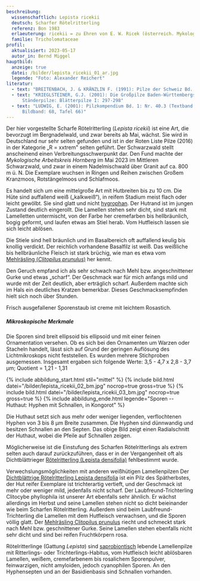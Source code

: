 ```yaml
---
beschreibung:
  wissenschaftlich: Lepista ricekii
  deutsch: Scharfer Rötelritterling
  referenz: Bon 1983
  erlaeuterung: ricekii = zu Ehren von E. W. Ricek (österreich. Mykologe)
  familie: Tricholomataceae
profil:
  aktualisiert: 2023-05-17
  autor_in: Bernd Miggel
hauptbild:
  anzeige: true
  datei: /bilder/lepista_ricekii_01_ar.jpg
  legende: "Foto: Alexander Reichert"
literatur:
  - text: "BREITENBACH, J. & KRÄNZLIN F. (1991): Pilze der Schweiz Bd. 3: Nr. 249"
  - text: "KRIEGLSTEINER, G.J. (2001): Die Großpilze Baden-Württembergs, Bd. 3.
      Ständerpilze: Blätterpilze I: 297-298"
  - text: "LUDWIG, E. (2001): Pilzkompendium Bd. 1: Nr. 40.3 (Textband: 245-246,
      Bildband: 68, Tafel 66)"
---
```

Der hier vorgestellte Scharfe Rötelritterling (*Lepista ricekii*) ist eine Art, die bevorzugt im Bergnadelwald, und zwar bereits ab Mai, wächst. Sie wird in Deutschland nur sehr selten gefunden und ist in der Roten Liste Pilze (2016) in der Kategorie „R = xxtrem" selten geführt. Der Schwarzwald stellt anscheinend einen Verbreitungsschwerpunkt dar. Den Fund machte der *Mykologische Arbeitskreis Hornberg* im Mai 2023 im Mittleren Schwarzwald, und zwar in einem Nadelmischwald über Granit auf ca. 800 m ü. N. Die Exemplare wuchsen in Ringen und Reihen zwischen Großem Kranzmoos, Rotstängelmoos und Schlafmoos.

Es handelt sich um eine mittelgroße Art mit Hutbreiten bis zu 10 cm. Die Hüte sind auffallend weiß („kalkweiß“), in reifem Stadium meist flach oder leicht gewölbt. Sie sind glatt und nicht [hygrophan](hygrophan "Glossar"). Der Hutrand ist im jungen Zustand deutlich eingerollt. Die Lamellen stehen sehr dicht, sind stark mit Lamelletten untermischt, von der Farbe her cremefarben bis hellbräunlich, bogig geformt, und laufen etwas am Stiel herab. Vom Hutfleisch lassen sie sich leicht ablösen.

Die Stiele sind hell bräunlich und im Basalbereich oft auffallend keulig bis knollig verdickt. Der reichlich vorhandene Basalfilz ist weiß. Das weißliche bis hellbräunliche Fleisch ist stark brüchig, wie man es etwa vom [Mehlräsling (*Clitopilus prunulus*)](/pilze/clitopilus-prunulus-mehlräsling) her kennt.

Den Geruch empfand ich als sehr schwach nach Mehl bzw. angeschnittener Gurke und etwas „scharf“. Der Geschmack war für mich anfangs mild und wurde mit der Zeit deutlich, aber erträglich scharf. Außerdem machte sich im Hals ein deutliches Kratzen bemerkbar. Dieses Geschmacksempfinden hielt sich noch über Stunden.

Frisch ausgefallener Sporenstaub ist creme mit leichtem Rosastich.

##### Mikroskopische Merkmale

Die Sporen sind breit ellipsoid bis ellipsoid und mit einer feinen Ornamentation versehen. Ob es sich bei den Ornamenten um Warzen oder Stacheln handelt, lässt sich auf Grund der geringen Auflösung des Lichtmikroskops nicht feststellen. Es wurden mehrere Stichproben ausgemessen. Insgesamt ergaben sich folgende Werte: 3,5 - 4,7 x 2,8 - 3,7 µm; Quotient = 1,21 - 1,31

{% include abbildung_start.html stil="mittel" %}
{% include bild.html datei="/bilder/lepista_ricekii_02_bm.jpg" nocrop=true gross=true %}
{% include bild.html datei="/bilder/lepista_ricekii_03_bm.jpg" nocrop=true gross=true %}
{% include abbildung_ende.html legende="Sporen -- Huthaut: Hyphen mit Schnallen, in Kongorot" %}

Die Huthaut setzt sich aus mehr oder weniger liegenden, verflochtenen Hyphen von 3 bis 8 µm Breite zusammen. Die Hyphen sind dünnwandig und besitzen Schnallen an den Septen. Das obige Bild zeigt einen Radialschnitt der Huthaut, wobei die Pfeile auf Schnallen zeigen.

Möglicherweise ist die Einstufung des Scharfen Rötelritterlings als extrem selten auch darauf zurückzuführen, dass er in der Vergangenheit oft als Dichtblättrieger [Rötelritterling (Lepista densifolia)](/pilze/lepista-densifolia-dichtblättriger-rötelritterling) fehlbestimmt wurde.

Verwechslungsmöglichkeiten mit anderen weißhütigen Lamellenpilzen
Der [Dichtblättrige Rötelritterling Lepista densifolia](/pilze/lepista-densifolia-dichtblättriger-rötelritterling) ist ein Pilz des Spätherbstes, der Hut reifer Exemplare ist trichterartig vertieft, und der Geschmack ist mehr oder weniger mild, jedenfalls nicht scharf.
Der Laubfreund-Trichterling Clitocybe phyllophila ist unserer Art ebenfalls sehr ähnlich. Er wächst allerdings im Herbst und seine Lamellen stehen nicht so dicht beieinander wie beim Scharfen Rötelritterling. Außerdem sind beim Laubfreund-Trichterling die Lamellen mit dem Hutfleisch verwachsen, und die Sporen völlig glatt.
Der [Mehlräsling Clitopilus prunulus](/pilze/clitopilus-prunulus-mehlräsling) riecht und schmeckt stark nach Mehl bzw. geschnittener Gurke. Seine Lamellen stehen ebenfalls nicht sehr dicht und sind bei reifen Fruchtkörpern rosa.

Rötelritterlinge (Gattung *Lepista*) sind [saprobiontisch](<saprobiontisch "Glossar">) lebende Lamellenpilze mit Ritterlings- oder Trichterlings-Habitus, vom Hutfleisch leicht ablösbaren Lamellen, weißem, cremefarbenem bis rosalichem Sporenpulver, feinwarzigen, nicht amyloiden, jedoch cyanophilen Sporen. An den Hyphensepten und an der Basidienbasis sind Schnallen vorhanden.